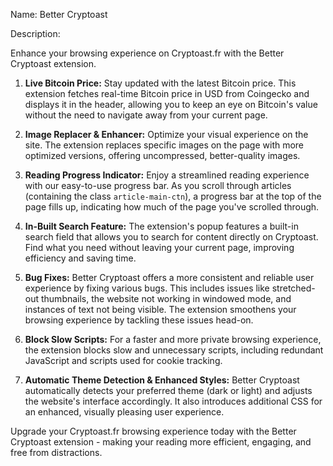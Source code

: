 Name: Better Cryptoast

Description: 

Enhance your browsing experience on Cryptoast.fr with the Better Cryptoast extension.

1. **Live Bitcoin Price:** Stay updated with the latest Bitcoin price. This extension fetches real-time Bitcoin price in USD from Coingecko and displays it in the header, allowing you to keep an eye on Bitcoin's value without the need to navigate away from your current page.

2. **Image Replacer & Enhancer:** Optimize your visual experience on the site. The extension replaces specific images on the page with more optimized versions, offering uncompressed, better-quality images.

3. **Reading Progress Indicator:** Enjoy a streamlined reading experience with our easy-to-use progress bar. As you scroll through articles (containing the class `article-main-ctn`), a progress bar at the top of the page fills up, indicating how much of the page you've scrolled through.

4. **In-Built Search Feature:** The extension's popup features a built-in search field that allows you to search for content directly on Cryptoast. Find what you need without leaving your current page, improving efficiency and saving time.

5. **Bug Fixes:** Better Cryptoast offers a more consistent and reliable user experience by fixing various bugs. This includes issues like stretched-out thumbnails, the website not working in windowed mode, and instances of text not being visible. The extension smoothens your browsing experience by tackling these issues head-on.

6. **Block Slow Scripts:** For a faster and more private browsing experience, the extension blocks slow and unnecessary scripts, including redundant JavaScript and scripts used for cookie tracking.

7. **Automatic Theme Detection & Enhanced Styles:** Better Cryptoast automatically detects your preferred theme (dark or light) and adjusts the website's interface accordingly. It also introduces additional CSS for an enhanced, visually pleasing user experience.

Upgrade your Cryptoast.fr browsing experience today with the Better Cryptoast extension - making your reading more efficient, engaging, and free from distractions.
